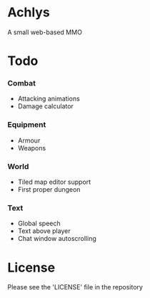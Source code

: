 # Achlys
A small web-based MMO

# Todo
### Combat
* Attacking animations
* Damage calculator
### Equipment
* Armour
* Weapons
### World
* Tiled map editor support
* First proper dungeon
### Text
* Global speech
* Text above player
* Chat window autoscrolling

# License
Please see the 'LICENSE' file in the repository

